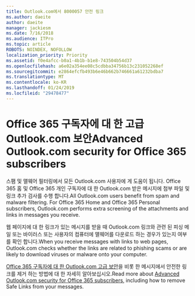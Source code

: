 ```yaml
---
title: Outlook.com에서 8000057 안전 링크
ms.author: daeite
author: daeite
manager: jackiesm
ms.date: 7/16/2018
ms.audience: ITPro
ms.topic: article
ROBOTS: NOINDEX, NOFOLLOW
localization_priority: Priority
ms.assetid: f0e4afcc-b0a1-4b1b-b1e8-743504b54d37
ms.openlocfilehash: a6e02a354ee08c5cdbba34756b13c231052268ef
ms.sourcegitcommit: e2864efcfb493b6e46b662b746661a61232bdba7
ms.translationtype: MT
ms.contentlocale: ko-KR
ms.lasthandoff: 01/24/2019
ms.locfileid: "29478477"
---
```

# <a name="advanced-outlookcom-security-for-office-365-subscribers"></a><span data-ttu-id="a937c-102">Office 365 구독자에 대 한 고급 Outlook.com 보안</span><span class="sxs-lookup"><span data-stu-id="a937c-102">Advanced Outlook.com security for Office 365 subscribers</span></span>

<span data-ttu-id="a937c-p101">스팸 및 맬웨어 필터링에서 모든 Outlook.com 사용자에 게 도움이 됩니다. Office 365 홈 및 Office 365 개인 구독자에 대 한 Outlook.com 받은 메시지에 첨부 파일 및 링크 추가 검사를 수행 합니다.</span><span class="sxs-lookup"><span data-stu-id="a937c-p101">All Outlook.com users benefit from spam and malware filtering. For Office 365 Home and Office 365 Personal subscribers, Outlook.com performs extra screening of the attachments and links in messages you receive.</span></span>
  
<span data-ttu-id="a937c-105">웹 페이지에 대 한 링크가 있는 메시지를 받을 때 Outlook.com 링크와 관련 된 피싱 메일 또는 바이러스 또는 사용자의 컴퓨터에 맬웨어를 다운로드 하는 경우가 있는지 여부를 확인 합니다.</span><span class="sxs-lookup"><span data-stu-id="a937c-105">When you receive messages with links to web pages, Outlook.com checks whether the links are related to phishing scams or are likely to download viruses or malware onto your computer.</span></span>
  
<span data-ttu-id="a937c-106">[Office 365 구독자에 대 한 Outlook.com 고급 보안](https://go.microsoft.com/fwlink/p/?linkid=2006140)을 비롯 한 메시지에서 안전한 링크를 제거 하는 방법에 대 한 자세히 알아보십시오.</span><span class="sxs-lookup"><span data-stu-id="a937c-106">Read more about [Advanced Outlook.com security for Office 365 subscribers](https://go.microsoft.com/fwlink/p/?linkid=2006140), including how to remove Safe Links from your messages.</span></span>
  

